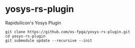 # yosys-rs-plugin
Rapidsilicon's Yosys Plugin
```
git clone https://github.com/os-fpga/yosys-rs-plugin.git
cd yosys-rs-plugin
git submodule update --recursive --init
```
